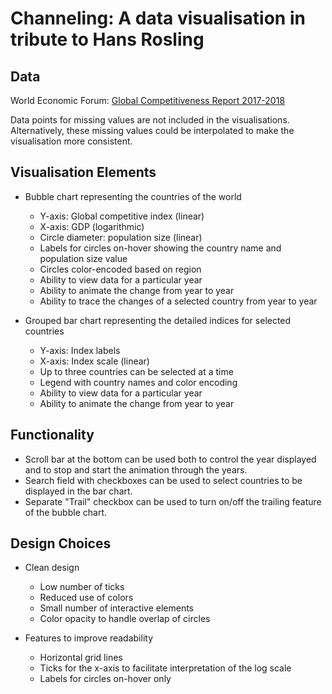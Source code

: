 # Channeling: A data visualisation in tribute to Hans Rosling

## Data
World Economic Forum: [Global Competitiveness Report 2017-2018](http://reports.weforum.org/global-competitiveness-index-2017-2018/)

Data points for missing values are not included in the visualisations. Alternatively, these missing values could be interpolated to make the visualisation more consistent.

## Visualisation Elements

- Bubble chart representing the countries of the world
	- Y-axis: Global competitive index (linear)
	- X-axis: GDP (logarithmic)
	- Circle diameter: population size (linear)
	- Labels for circles on-hover showing the country name and population size value
	- Circles color-encoded based on region
	- Ability to view data for a particular year 
	- Ability to animate the change from year to year
	- Ability to trace the changes of a selected country from year to year

- Grouped bar chart representing the detailed indices for selected countries
	- Y-axis: Index labels
	- X-axis: Index scale (linear)
	- Up to three countries can be selected at a time
	- Legend with country names and color encoding
	- Ability to view data for a particular year 
	- Ability to animate the change from year to year

## Functionality

- Scroll bar at the bottom can be used both to control the year displayed and to stop and start the animation through the years.
- Search field with checkboxes can be used to select countries to be displayed in the bar chart.
- Separate "Trail" checkbox can be used to turn on/off the trailing feature of the bubble chart.

## Design Choices

- Clean design
	- Low number of ticks
	- Reduced use of colors
	- Small number of interactive elements
	- Color opacity to handle overlap of circles

- Features to improve readability
	- Horizontal grid lines
	- Ticks for the x-axis to facilitate interpretation of the log scale
	- Labels for circles on-hover only 
